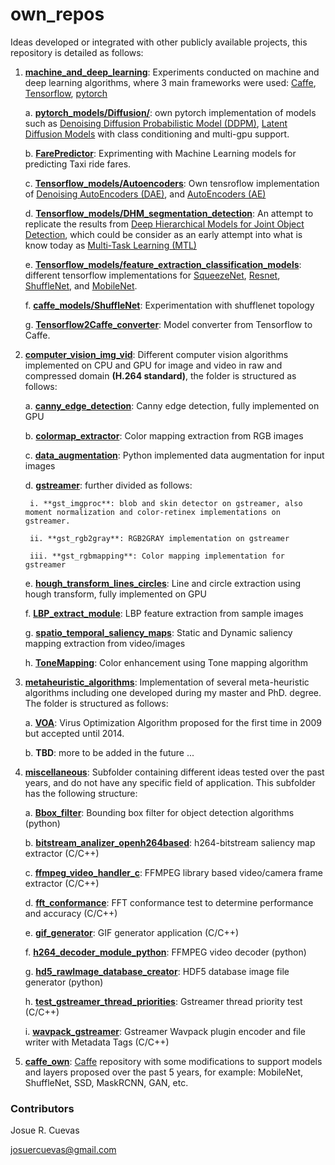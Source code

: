 # own_repos

Ideas developed or integrated with other publicly available projects, this repository is detailed as follows:

1. **[machine_and_deep_learning](./machine_and_deep_learning)**: Experiments conducted on machine and deep learning algorithms, where 3 main frameworks were used: [Caffe](http://caffe.berkeleyvision.org/), [Tensorflow](https://www.tensorflow.org/), [pytorch](https://pytorch.org/)

	a. **[pytorch_models/Diffusion/](./machine_and_deep_learning/pytorch_models/Diffusion)**: own pytorch implementation of models such as [Denoising Diffusion Probabilistic Model (DDPM)](https://arxiv.org/pdf/2006.11239.pdf), [Latent Diffusion Models](https://arxiv.org/pdf/2112.10752) with class conditioning and multi-gpu support.

	b. **[FarePredictor](./machine_and_deep_learning/FarePredictor)**: Exprimenting with Machine Learning models for predicting Taxi ride fares.

	c. **[Tensorflow_models/Autoencoders](./machine_and_deep_learning/Tensorflow_models/Autoencoders)**: Own tensroflow implementation of [Denoising AutoEncoders (DAE)](https://paperswithcode.com/method/denoising-autoencoder), and [AutoEncoders (AE)](http://ufldl.stanford.edu/tutorial/unsupervised/Autoencoders/)

	d. **[Tensorflow_models/DHM_segmentation_detection](./machine_and_deep_learning/Tensorflow_models/DHM_segmentation_detection)**: An attempt to replicate the results from [Deep Hierarchical Models for Joint Object Detection](http://on-demand.gputechconf.com/gtc/2017/presentation/s7347-joe-chen-a-deep-hierarchial-model-for-joint-object-detection.pdf), which could be consider as an early attempt into what is know today as [Multi-Task Learning (MTL)](https://en.wikipedia.org/wiki/Multi-task_learning)

	e. **[Tensorflow_models/feature_extraction_classification_models](./machine_and_deep_learning/Tensorflow_models/feature_extraction_classification_models)**: different tensorflow implementations for [SqueezeNet](https://arxiv.org/abs/1602.07360), [Resnet](https://arxiv.org/abs/1512.03385), [ShuffleNet](https://arxiv.org/abs/1707.01083), and [MobileNet](https://arxiv.org/abs/1704.04861).

	f. **[caffe_models/ShuffleNet](./machine_and_deep_learning/caffe_models/ShuffleNet)**: Experimentation with shufflenet topology

	g. **[Tensorflow2Caffe_converter](./machine_and_deep_learning/Tensorflow2Caffe_converter)**: Model converter from Tensorflow to Caffe.


2. **[computer_vision_img_vid](./computer_vision_img_vid)**: Different computer vision algorithms implemented on CPU and GPU for image and video in raw and compressed domain **(H.264 standard)**, the folder is structured as follows:

	a. **[canny_edge_detection](./computer_vision_img_vid/canny_edge_detection)**: Canny edge detection, fully implemented on GPU

	b. **[colormap_extractor](./computer_vision_img_vid/colormap_extractor)**: Color mapping extraction from RGB images

	c. **[data_augmentation](./computer_vision_img_vid/data_augmentation)**: Python implemented data augmentation for input images

	d. **[gstreamer](./computer_vision_img_vid/gstreamer)**: further divided as follows:

		i. **gst_imgproc**: blob and skin detector on gstreamer, also moment normalization and color-retinex implementations on gstreamer.

		ii. **gst_rgb2gray**: RGB2GRAY implementation on gstreamer

		iii. **gst_rgbmapping**: Color mapping implementation for gstreamer

	e. **[hough_transform_lines_circles](./computer_vision_img_vid/hough_transform_lines_circles)**: Line and circle extraction using hough transform, fully implemented on GPU

	f. **[LBP_extract_module](./computer_vision_img_vid/LBP_extract_module)**: LBP feature extraction from sample images

	g. **[spatio_temporal_saliency_maps](./computer_vision_img_vid/spatio_temporal_saliency_maps)**: Static and Dynamic saliency mapping extraction from video/images

	h. **[ToneMapping](./computer_vision_img_vid/ToneMapping)**: Color enhancement using Tone mapping algorithm

3. **[metaheuristic_algorithms](./metaheuristic_algorithms)**: Implementation of several meta-heuristic algorithms including one developed during my master and PhD. degree. The folder is structured as follows:

	a. **[VOA](./metaheuristic_algorithms/VOA)**: Virus Optimization Algorithm proposed for the first time in 2009 but accepted until 2014.

	b. **TBD**: more to be added in the future ...

1. **[miscellaneous](./miscellaneous)**: Subfolder containing different ideas tested over the past years, and do not have any specific field of application. This subfolder has the following structure:

	a. **[Bbox_filter](./miscellaneous/Bbox_filter)**: Bounding box filter for object detection algorithms (python)

	b. **[bitstream_analizer_openh264based](./miscellaneous/bitstream_analizer_openh264based)**: h264-bitstream saliency map extractor (C/C++)

	c. **[ffmpeg_video_handler_c](./miscellaneous/ffmpeg_video_handler_c)**: FFMPEG library based video/camera frame extractor (C/C++)

	d. **[fft_conformance](./miscellaneous/fft_conformance)**: FFT conformance test to determine performance and accuracy (C/C++)

	e. **[gif_generator](./miscellaneous/gif_generator)**: GIF generator application (C/C++)

	f. **[h264_decoder_module_python](./miscellaneous/h264_decoder_module_python)**: FFMPEG video decoder (python)

	g. **[hd5_rawImage_database_creator](./miscellaneous/hd5_rawImage_database_creator)**: HDF5 database image file generator (python)

	h. **[test_gstreamer_thread_priorities](./miscellaneous/test_gstreamer_thread_priorities)**: Gstreamer thread priority test (C/C++)

	i. **[wavpack_gstreamer](./miscellaneous/wavpack_gstreamer)**: Gstreamer Wavpack plugin encoder and file writer with Metadata Tags (C/C++)


5. **[caffe_own](./caffe_own)**: [Caffe](http://caffe.berkeleyvision.org/) repository with some modifications to support models and layers proposed over the past 5 years, for example: MobileNet, ShuffleNet, SSD, MaskRCNN, GAN, etc.

### Contributors

Josue R. Cuevas

josuercuevas@gmail.com
